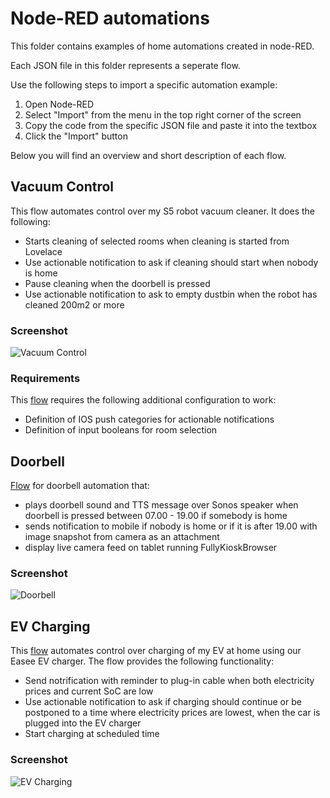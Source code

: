 # Node-RED automations
This folder contains examples of home automations created in node-RED.

Each JSON file in this folder represents a seperate flow.

Use the following steps to import a specific automation example:

1. Open Node-RED
2. Select "Import" from the menu in the top right corner of the screen
3. Copy the code from the specific JSON file and paste it into the textbox
4. Click the "Import" button

Below you will find an overview and short description of each flow.

## Vacuum Control
This flow automates control over my S5 robot vacuum cleaner. It does the following:

 * Starts cleaning of selected rooms when cleaning is started from Lovelace
 * Use actionable notification to ask if cleaning should start when nobody is home
 * Pause cleaning when the doorbell is pressed
 * Use actionable notification to ask to empty dustbin when the robot has cleaned 200m2 or more

### **Screenshot**
![Vacuum Control](https://github.com/dykandDK/home-assistant-config/blob/master/automations/node-RED/screenshots/vacuum_control.png)

### **Requirements**
This [flow](vacuum_control.json) requires the following additional configuration to work:

 * Definition of IOS push categories for actionable notifications
 * Definition of input booleans for room selection

## Doorbell
[Flow](doorbell.json) for doorbell automation that:

 * plays doorbell sound and TTS message over Sonos speaker when doorbell is pressed between 07.00 - 19.00 if somebody is home
 * sends notification to mobile if nobody is home or if it is after 19.00 with image snapshot from camera as an attachment
 * display live camera feed on tablet running FullyKioskBrowser

### **Screenshot**
![Doorbell](https://github.com/dykandDK/home-assistant-config/blob/master/automations/node-RED/screenshots/doorbell.png)

## EV Charging
This [flow](EV_charging.json) automates control over charging of my EV at home using our Easee EV charger. The flow provides the following functionality:

* Send notrification with reminder to plug-in cable when both electricity prices and current SoC are low
* Use actionable notification to ask if charging should continue or be postponed to a time where electricity prices are lowest, when the car is plugged into the EV charger
* Start charging at scheduled time

### **Screenshot**
![EV Charging](https://github.com/dykandDK/home-assistant-config/blob/master/automations/node-RED/screenshots/EV_charging.png)

